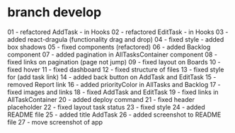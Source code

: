 
# branch develop

01 - refactored AddTask - in Hooks 
02 - refactored EditTask - in Hooks
03 - added react-dragula (functionality drag and drop)
04 - fixed style - added box shadows
05 - fixed components (refactored)
06 - added Backlog component
07 - added pagination in AllTasksContainer component
08 - fixed links on pagination (page not jump)
09 - fixed layout on Boards
10 - fixed hover
11 - fixed dashboard
12 - fixed structure of files
13 - fixed style for (add task link)
14 - added back button on AddTask and EditTask
15 - removed Report link
16 - added priorityColor in AllTasks and Backlog
17 - fixed images and links
18 - fixed AddTask and EditTask
19 - fixed links in AllTaskContainer
20 - added deploy command
21 - fixed header placeholder
22 - fixed layout task status
23 - fixed style
24 - added README file
25 - added title AddTask
26 - added screenshot to README file
27 - move screenshot of app

